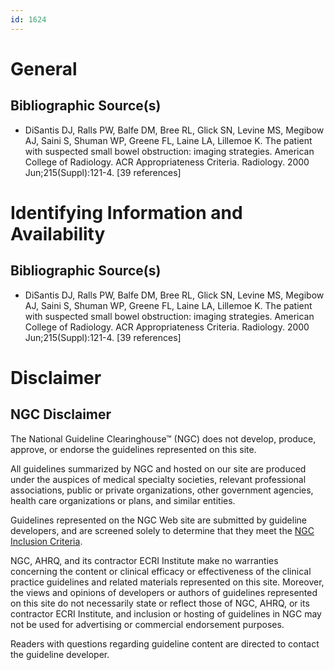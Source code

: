 ```yaml
---
id: 1624
---
```


# General

## Bibliographic Source(s)

- DiSantis DJ, Ralls PW, Balfe DM, Bree RL, Glick SN, Levine MS, Megibow AJ, Saini S, Shuman WP, Greene FL, Laine LA, Lillemoe K. The patient with suspected small bowel obstruction: imaging strategies. American College of Radiology. ACR Appropriateness Criteria. Radiology. 2000 Jun;215(Suppl):121-4. [39 references]

# Identifying Information and Availability

## Bibliographic Source(s)

- DiSantis DJ, Ralls PW, Balfe DM, Bree RL, Glick SN, Levine MS, Megibow AJ, Saini S, Shuman WP, Greene FL, Laine LA, Lillemoe K. The patient with suspected small bowel obstruction: imaging strategies. American College of Radiology. ACR Appropriateness Criteria. Radiology. 2000 Jun;215(Suppl):121-4. [39 references]

# Disclaimer

## NGC Disclaimer

The National Guideline Clearinghouse™ (NGC) does not develop, produce, approve, or endorse the guidelines represented on this site.

All guidelines summarized by NGC and hosted on our site are produced under the auspices of medical specialty societies, relevant professional associations, public or private organizations, other government agencies, health care organizations or plans, and similar entities.

Guidelines represented on the NGC Web site are submitted by guideline developers, and are screened solely to determine that they meet the [NGC Inclusion Criteria](/help-and-about/summaries/inclusion-criteria).

NGC, AHRQ, and its contractor ECRI Institute make no warranties concerning the content or clinical efficacy or effectiveness of the clinical practice guidelines and related materials represented on this site. Moreover, the views and opinions of developers or authors of guidelines represented on this site do not necessarily state or reflect those of NGC, AHRQ, or its contractor ECRI Institute, and inclusion or hosting of guidelines in NGC may not be used for advertising or commercial endorsement purposes.

Readers with questions regarding guideline content are directed to contact the guideline developer.

